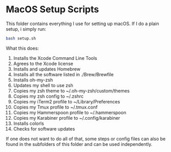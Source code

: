 # MacOS Setup Scripts
This folder contains everything I use for setting up macOS. If I do a plain setup, i simply run: 
```zsh
bash setup.sh
```
What this does:
1. Installs the Xcode Command Line Tools
1. Agrees to the Xcode license
1. Installs and updates Homebrew
1. Installs all the software listed in ./Brew/Brewfile
1. Installs oh-my-zsh
1. Updates my shell to use zsh
1. Copies my zsh theme to ~/.oh-my-zsh/custom/themes
1. Copies my zsh config to ~/.zshrc
1. Copies my iTerm2 profile to ~/Library/Preferences
1. Copies my Tmux profile to ~/.tmux.conf
1. Copies my Hammerspoon profile to ~/.hammerspoon
1. Copies my Karabiner profile to ~/.config/karabiner
1. Installs colorls
1. Checks for software updates

If one does not want to do all of that, some steps or config files can also be found in the subfolders of this folder and can be used independently.
